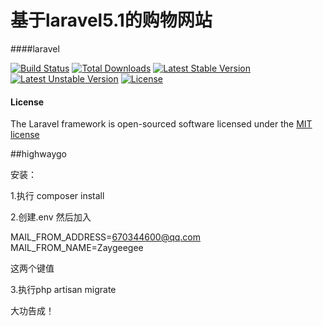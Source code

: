 # 基于laravel5.1的购物网站

####laravel

[![Build Status](https://travis-ci.org/laravel/framework.svg)](https://travis-ci.org/laravel/framework)
[![Total Downloads](https://poser.pugx.org/laravel/framework/d/total.svg)](https://packagist.org/packages/laravel/framework)
[![Latest Stable Version](https://poser.pugx.org/laravel/framework/v/stable.svg)](https://packagist.org/packages/laravel/framework)
[![Latest Unstable Version](https://poser.pugx.org/laravel/framework/v/unstable.svg)](https://packagist.org/packages/laravel/framework)
[![License](https://poser.pugx.org/laravel/framework/license.svg)](https://packagist.org/packages/laravel/framework)

#### License

The Laravel framework is open-sourced software licensed under the [MIT license](http://opensource.org/licenses/MIT)




##highwaygo

安装：

 1.执行 composer install

 2.创建.env 然后加入

MAIL_FROM_ADDRESS=670344600@qq.com
MAIL_FROM_NAME=Zaygeegee

这两个键值

3.执行php artisan migrate

大功告成！